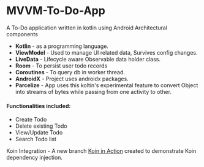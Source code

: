 # MVVM-To-Do-App
A To-Do application written in kotlin using Android Architectural components

 - **Kotlin** - as a programming language.
 - **ViewModel** - Used to manage UI related data, Survives config changes.
 - **LiveData** - Lifecycle aware Observable data holder class.
 - **Room** - To persist user todo records
 - **Coroutines** - To query db in worker thread.
 - **AndroidX** - Project uses androidx packages.
 - **Parcelize** - App uses this koltin's experimental feature to convert Object into streams of bytes while passing from one activity to other.

#### Functionalities included:
- Create Todo
- Delete existing Todo
- View/Update Todo
- Search Todo list

Koin Integration - A new branch [Koin in Action](https://github.com/Naveentp/MVVM-To-Do-App/tree/koin_in_action) created to demonstrate Koin dependency injection.
